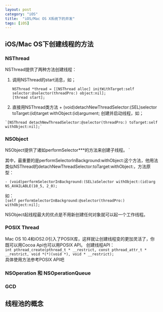 ```yaml
---
layout: post
category: "iOS"
title:  "iOS/Mac OS X系统下的并发"
tags: [iOS]
---
```


## iOS/Mac OS下创建线程的方法

### NSThread  
  NSThread提供了两种方法创建线程：  
  1.  调用NSThread的start消息，如；  

      `NSThread *thread = [[NSThread alloc] initWithTarget:self selector:@selector(threadPro:) object:nil];`  
      `[thread start];`  

  2.  直接用NSThread类方法 + (void)detachNewThreadSelector:(SEL)selector toTarget:(id)target withObject:(id)argument; 创建并启动线程，如；
    
    `[NSThread detachNewThreadSelector:@selector(threadPro:) toTarget:self withObject:nil];`   

### NSObject   
  NSObject提供了诸如performSelector***的方法来创建子线程。     `   

  其中，最重要的是performSelectorInBackground:withObject:这个方法，他用法类似NSThread的detachNewThreadSelector:toTarget:withObject:，方法原型：
  
  `- (void)performSelectorInBackground:(SEL)aSelector withObject:(id)arg NS_AVAILABLE(10_5, 2_0);`

  如：   
  `[self performSelectorInBackground:@selector(threadPro:) withObject:nil];` 
  
  NSObject起线程最大的优点是不用新创建任何对象就可以起一个工作线程。
    
### POSIX Thread   

  Mac OS 10.4和iOS2.0引入了POSIX库，这样就让创建线程变的更加灵活了，你既可以用Cocoa Api也可以用POSIX API。
  创建线程API：  
      `int pthread_create(pthread_t * __restrict, const pthread_attr_t * __restrict, void *(*)(void *), void * __restrict);`   
  具体使用方法参考POSIX API吧

### NSOperation 和 NSOperationQueue
### GCD


## 线程池的概念
